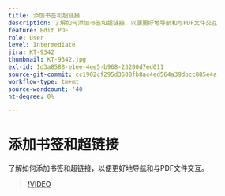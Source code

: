 ```yaml
---
title: 添加书签和超链接
description: 了解如何添加书签和超链接，以便更好地导航和与PDF文件交互
feature: Edit PDF
role: User
level: Intermediate
jira: KT-9342
thumbnail: KT-9342.jpg
exl-id: 1d3a8588-e1ee-4ee5-b968-23200d7ed011
source-git-commit: cc1902cf295d3608fb8ac4ed564a39dbcc885e4a
workflow-type: tm+mt
source-wordcount: '40'
ht-degree: 0%

---
```


# 添加书签和超链接

了解如何添加书签和超链接，以便更好地导航和与PDF文件交互。

>[!VIDEO](https://video.tv.adobe.com/v/347055?quality=12&learn=on&hidetitle=true&captions=chi_hans)

